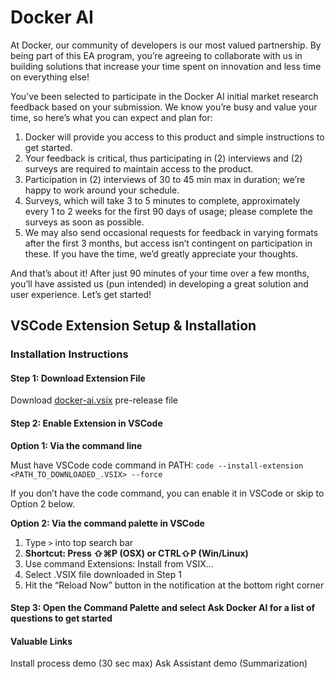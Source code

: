 # Docker AI

At Docker, our community of developers is our most valued partnership. By being part of this EA program, you’re agreeing to collaborate with us in building solutions that increase your time spent on innovation and less time on everything else! 

You’ve been selected to participate in the Docker AI initial market research feedback based on your submission. We know you’re busy and value your time, so here’s what you can expect and plan for:

1. Docker will provide you access to this product and simple instructions to get started.
2. Your feedback is critical, thus participating in (2) interviews and (2) surveys are required to maintain access to the product.
3. Participation in (2) interviews of 30 to 45 min max in duration; we’re happy to work around your schedule.
4. Surveys, which will take 3 to 5 minutes to complete, approximately every 1 to 2 weeks for the first 90 days of usage; please complete the surveys as soon as possible.
5. We may also send occasional requests for feedback in varying formats after the first 3 months, but access isn’t contingent on participation in these. If you have the time, we’d greatly appreciate your thoughts.

And that’s about it! After just 90 minutes of your time over a few months, you’ll have assisted us (pun intended) in developing a great solution and user experience. Let’s get started! 

## VSCode Extension Setup & Installation

### Installation Instructions

#### Step 1: Download Extension File
Download [docker-ai.vsix](https://github.com/docker/docker-ai/releases/download/pre-release/docker-ai.vsix) pre-release file 

#### Step 2: Enable Extension in VSCode
**Option 1: Via the command line**

Must have VSCode code command in PATH:
`code --install-extension <PATH_TO_DOWNLOADED_.VSIX> --force`

If you don’t have the code command, you can enable it in VSCode or skip to Option 2 below.

**Option 2: Via the command palette in VSCode**
1. Type `>` into top search bar
2. **Shortcut: Press ⇧⌘P (OSX) or CTRL⇧P (Win/Linux)**
3. Use command Extensions: Install from VSIX...
4. Select .VSIX file downloaded in Step 1
5. Hit the “Reload Now” button in the notification at the bottom right corner

#### Step 3: Open the Command Palette and select Ask Docker AI for a list of questions to get started

#### Valuable Links
Install process demo (30 sec max)
Ask Assistant demo (Summarization)

